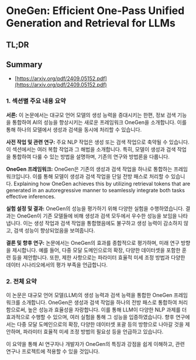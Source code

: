 # OneGen: Efficient One-Pass Unified Generation and Retrieval for LLMs
## TL;DR
## Summary
- [https://arxiv.org/pdf/2409.05152.pdf](https://arxiv.org/pdf/2409.05152.pdf)

### 1. 섹션별 주요 내용 요약

**서론:**
이 논문에서는 대규모 언어 모델의 생성 능력을 증대시키는 한편, 정보 검색 기능을 통합하여 AI의 성능을 향상시키는 새로운 프레임워크 OneGen을 소개합니다. 이를 통해 하나의 모델에서 생성과 검색을 동시에 처리할 수 있습니다.

**사전 작업 및 관련 연구:**
주요 NLP 작업은 생성 또는 검색 작업으로 축약될 수 있습니다. 이 섹션에서는 여러 복합 작업과 그 해법을 소개합니다. 특히, 모델이 생성과 검색 작업을 통합하여 다룰 수 있는 방법을 설명하며, 기존의 연구와 방법론을 다룹니다.

**OneGen 프레임워크:**
OneGen은 기존의 생성과 검색 작업을 하나로 통합하는 프레임워크입니다. 이를 통해 모델이 생성과 검색 작업을 단일 전방 패스로 처리할 수 있습니다. Explaining how OneGen achieves this by utilizing retrieval tokens that are generated in an autoregressive manner to seamlessly integrate both tasks effective inferences.

**실험 설정 및 결과:**
OneGen의 성능을 평가하기 위해 다양한 실험을 수행하였습니다. 결과는 OneGen이 기존 모델들에 비해 생성과 검색 모두에서 우수한 성능을 보임을 나타냅니다. 이는 생성 작업과 검색 작업을 통합했음에도 불구하고 생성 능력이 감소하지 않고, 검색 성능이 향상되었음을 보여줍니다.

**결론 및 향후 연구:**
논문에서는 OneGen의 효과를 종합적으로 평가하며, 미래 연구 방향을 제시합니다. 예를 들어, 다중 모달 도메인으로의 확장, 다양한 데이터셋을 포함한 훈련 등을 제안합니다. 또한, 제한 사항으로는 파라미터 효율적 미세 조정 방법과 다양한 데이터 시나리오에서의 평가 부족을 언급합니다.

### 2. 전체 요약

이 논문은 대규모 언어 모델(LLM)의 생성 능력과 검색 능력을 통합한 OneGen 프레임워크를 소개합니다. OneGen은 생성과 검색 작업을 하나의 전방 패스로 통합하여 처리함으로써, 높은 성능과 효율성을 자랑합니다. 이를 통해 LLM이 다양한 NLP 과제를 더 효과적으로 수행할 수 있으며, 여러 실험을 통해 그 성능을 입증하였습니다. 향후 연구에서는 다중 모달 도메인으로의 확장, 다양한 데이터셋 포괄 등의 방향으로 나아갈 것을 제안하며, 파라미터 효율적 미세 조정 방법의 필요성 등을 언급하고 있습니다.

이 요약을 통해 AI 연구자나 개발자가 OneGen의 특징과 강점을 쉽게 이해하고, 관련 연구나 프로젝트에 적용할 수 있을 것입니다.